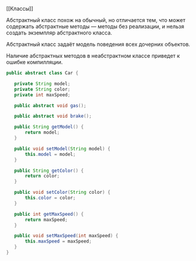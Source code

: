 [[Классы]]

Абстрактный класс похож на обычный, но отличается тем, что может содержать абстрактные методы — методы без реализации, и нельзя создать экземпляр абстрактного класса.

Абстрактный класс задаёт модель поведения всех дочерних объектов.

Наличие абстрактных методов в неабстрактном классе приведет к ошибке компилляции.

```java
public abstract class Car {

   private String model;
   private String color;
   private int maxSpeed;

   public abstract void gas();

   public abstract void brake();

   public String getModel() {
       return model;
   }

   public void setModel(String model) {
       this.model = model;
   }

   public String getColor() {
       return color;
   }

   public void setColor(String color) {
       this.color = color;
   }

   public int getMaxSpeed() {
       return maxSpeed;
   }

   public void setMaxSpeed(int maxSpeed) {
       this.maxSpeed = maxSpeed;
   }
}
```
 


